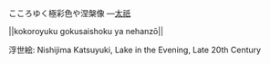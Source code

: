 こころゆく極彩色や涅槃像
—[太祇](https://ja.wikipedia.org/wiki/太祇)

||kokoroyuku gokusaishoku ya nehanzō||

浮世絵: Nishijima Katsuyuki, Lake in the Evening, Late 20th Century